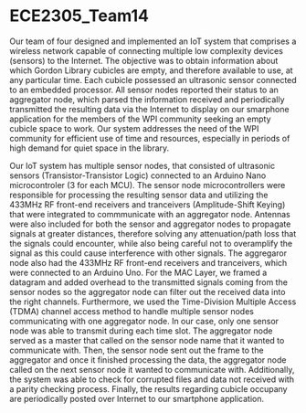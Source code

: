 # ECE2305_Team14

Our team of four designed and implemented an IoT system that comprises a wireless network capable of connecting multiple low complexity devices (sensors) to the Internet. The objective was to obtain information about which Gordon Library cubicles are empty, and therefore available to use, at any particular time. Each cubicle possessed an ultrasonic sensor connected to an embedded processor. All sensor nodes reported their status to an aggregator node, which parsed the information received and periodically transmitted the resulting data via the Internet to display on our smarphone application for the members of the WPI community seeking an empty cubicle space to work. Our system addresses the need of the WPI community for efficient use of time and resources, especially in periods of high demand for quiet space in the library. 

Our IoT system has multiple sensor nodes, that consisted of ultrasonic sensors (Transistor-Transistor Logic) connected to an Arduino Nano microcontroler (3 for each MCU). The sensor node microcontrollers were responsible for processing the resulting sensor data and utilizing the 433MHz RF front-end receivers and tranceivers (Amplitude-Shift Keying) that were integrated to commmunicate with an aggregator node. Antennas were also included for both the sensor and aggregator nodes to propagate signals at greater distances, therefore solving any attenuation/path loss that the signals could encounter, while also being careful not to overamplify the signal as this could cause interference with other signals. The aggregaror node also had the 433MHz RF front-end receivers and tranceivers, which were connected to an Arduino Uno. For the MAC Layer, we framed a datagram and added overhead to the transmitted signals coming from the sensor nodes so the aggregator node can filter out the received data into the right channels. Furthermore, we used the Time-Division Multiple Access (TDMA) channel access method to handle multiple sensor nodes communicating with one aggregator node. In our case, only one sensor node was able to transmit during each time slot. The aggregator node served as a master that called on the sensor node name that it wanted to communicate with. Then, the sensor node sent out the frame to the aggregator and once it finished processing the data, the aggregator node called on the next sensor node it wanted to communicate with. Additionally, the system was able to check for corrupted files and data not received with a parity checking process. Finally, the results regarding cubicle occupany are periodically posted over Internet to our smartphone application.

